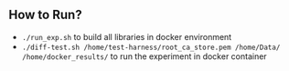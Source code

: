 ## How to Run?

- `./run_exp.sh` to  build all libraries in docker environment
- `./diff-test.sh /home/test-harness/root_ca_store.pem /home/Data/ /home/docker_results/` to run the experiment in docker container